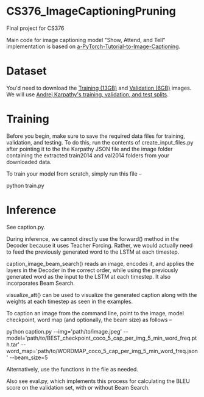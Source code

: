 # CS376_ImageCaptioningPruning

Final project for CS376

Main code for image captioning model "Show, Attend, and Tell" implementation is based on [a-PyTorch-Tutorial-to-Image-Captioning](https://github.com/sgrvinod/a-PyTorch-Tutorial-to-Image-Captioning).

# Dataset

You'd need to download the [Training (13GB)](http://images.cocodataset.org/zips/train2014.zip) and [Validation (6GB)](http://images.cocodataset.org/zips/val2014.zip) images. We will use  [Andrej Karpathy's training, validation, and test splits](http://cs.stanford.edu/people/karpathy/deepimagesent/caption_datasets.zip).

# Training

Before you begin, make sure to save the required data files for training, validation, and testing. To do this, run the contents of create_input_files.py after pointing it to the the Karpathy JSON file and the image folder containing the extracted train2014 and val2014 folders from your downloaded data.

To train your model from scratch, simply run this file –

python train.py

# Inference

See caption.py.

During inference, we cannot directly use the forward() method in the Decoder because it uses Teacher Forcing. Rather, we would actually need to feed the previously generated word to the LSTM at each timestep.

caption_image_beam_search() reads an image, encodes it, and applies the layers in the Decoder in the correct order, while using the previously generated word as the input to the LSTM at each timestep. It also incorporates Beam Search.

visualize_att() can be used to visualize the generated caption along with the weights at each timestep as seen in the examples.

To caption an image from the command line, point to the image, model checkpoint, word map (and optionally, the beam size) as follows –

python caption.py --img='path/to/image.jpeg' --model='path/to/BEST_checkpoint_coco_5_cap_per_img_5_min_word_freq.pth.tar' --word_map='path/to/WORDMAP_coco_5_cap_per_img_5_min_word_freq.json' --beam_size=5

Alternatively, use the functions in the file as needed.

Also see eval.py, which implements this process for calculating the BLEU score on the validation set, with or without Beam Search.

